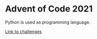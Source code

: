 # Advent of Code 2021

Python is used as programming language.


[Link to challenges](https://adventofcode.com/2021)

